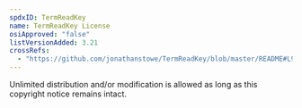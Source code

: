 ```yaml
---
spdxID: TermReadKey
name: TermReadKey License
osiApproved: "false"
listVersionAdded: 3.21
crossRefs: 
  - "https://github.com/jonathanstowe/TermReadKey/blob/master/README#L9-L10"
---
```


Unlimited distribution and/or modification is allowed as long as this copyright notice remains intact.
